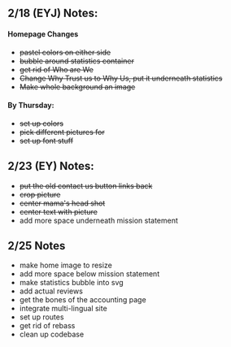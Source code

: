 ## 2/18 (EYJ) Notes:

#### Homepage Changes

- ~~pastel colors on either side~~
- ~~bubble around statistics container~~
- ~~get rid of Who are We~~
- ~~Change Why Trust us to Why Us, put it underneath statistics~~
- ~~Make whole background an image~~

#### By Thursday:

- ~~set up colors~~
- ~~pick different pictures for~~
- ~~set up font stuff~~

## 2/23 (EY) Notes:

- ~~put the old contact us button links back~~
- ~~crop picture~~
- ~~center mama's head shot~~
- ~~center text with picture~~
- add more space underneath mission statement

## 2/25 Notes

- make home image to resize
- add more space below mission statement
- make statistics bubble into svg
- add actual reviews
- get the bones of the accounting page
- integrate multi-lingual site
- set up routes
- get rid of rebass
- clean up codebase
